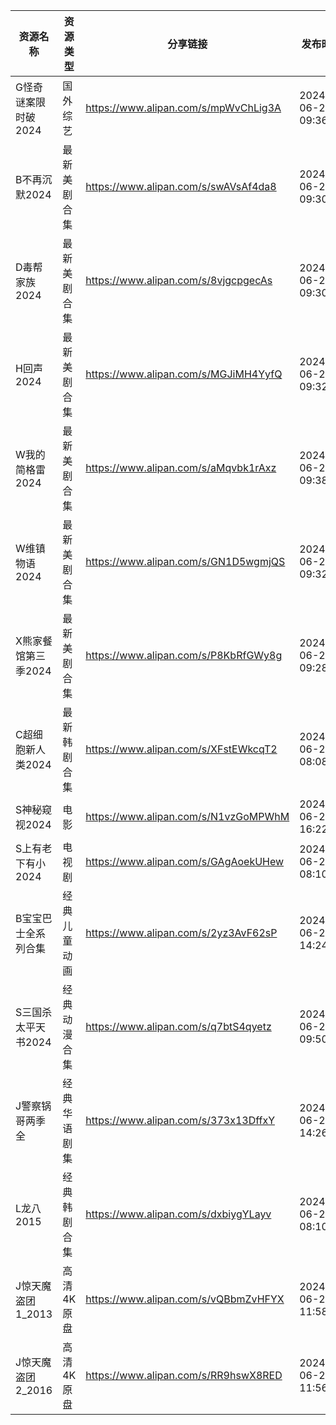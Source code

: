 | 资源名称         | 资源类型   | 分享链接                                 | 发布时间                |
| ------------ | ------ | ------------------------------------ | ------------------- |
| G怪奇谜案限时破2024 | 国外综艺   | https://www.alipan.com/s/mpWvChLig3A | 2024-06-28 09:36:13 |
| B不再沉默2024    | 最新美剧合集 | https://www.alipan.com/s/swAVsAf4da8 | 2024-06-28 09:30:09 |
| D毒帮家族2024    | 最新美剧合集 | https://www.alipan.com/s/8vjgcpgecAs | 2024-06-28 09:30:10 |
| H回声2024      | 最新美剧合集 | https://www.alipan.com/s/MGJiMH4YyfQ | 2024-06-28 09:32:08 |
| W我的简格雷2024   | 最新美剧合集 | https://www.alipan.com/s/aMqvbk1rAxz | 2024-06-28 09:38:06 |
| W维镇物语2024    | 最新美剧合集 | https://www.alipan.com/s/GN1D5wgmjQS | 2024-06-28 09:32:09 |
| X熊家餐馆第三季2024 | 最新美剧合集 | https://www.alipan.com/s/P8KbRfGWy8g | 2024-06-28 09:28:27 |
| C超细胞新人类2024  | 最新韩剧合集 | https://www.alipan.com/s/XFstEWkcqT2 | 2024-06-28 08:08:12 |
| S神秘窥视2024    | 电影     | https://www.alipan.com/s/N1vzGoMPWhM | 2024-06-28 16:22:22 |
| S上有老下有小2024  | 电视剧    | https://www.alipan.com/s/GAgAoekUHew | 2024-06-28 08:10:12 |
| B宝宝巴士全系列合集   | 经典儿童动画 | https://www.alipan.com/s/2yz3AvF62sP | 2024-06-28 14:24:14 |
| S三国杀太平天书2024 | 经典动漫合集 | https://www.alipan.com/s/q7btS4qyetz | 2024-06-28 09:50:13 |
| J警察锅哥两季全     | 经典华语剧集 | https://www.alipan.com/s/373x13DffxY | 2024-06-28 14:26:08 |
| L龙八2015      | 经典韩剧合集 | https://www.alipan.com/s/dxbiygYLayv | 2024-06-28 08:10:11 |
| J惊天魔盗团1_2013 | 高清4K原盘 | https://www.alipan.com/s/vQBbmZvHFYX | 2024-06-28 11:58:06 |
| J惊天魔盗团2_2016 | 高清4K原盘 | https://www.alipan.com/s/RR9hswX8RED | 2024-06-28 11:56:11 |
